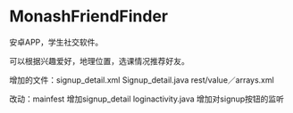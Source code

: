 # MonashFriendFinder

安卓APP，学生社交软件。

可以根据兴趣爱好，地理位置，选课情况推荐好友。

 增加的文件：signup_detail.xml
           Signup_detail.java
           rest/value／arrays.xml
           
           
 改动：mainfest 增加signup_detail
      loginactivity.java 增加对signup按钮的监听
